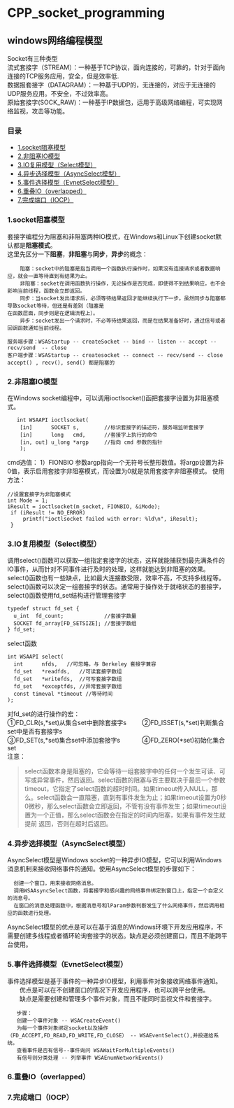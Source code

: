 # CPP_socket_programming
## windows网络编程模型
Socket有三种类型<br/>
流式套接字（STREAM）：一种基于TCP协议，面向连接的，可靠的，针对于面向连接的TCP服务应用，安全，但是效率低.<br/>
数据报套接字（DATAGRAM）：一种基于UDP的，无连接的，对应于无连接的UDP服务应用。不安全，不过效率高。<br/>
原始套接字(SOCK_RAW)：一种基于IP数据包，运用于高级网络编程，可实现网络监视，攻击等功能。<br/>

### 目录
- [1.socket阻塞模型](#socket阻塞模型)
- [2.非阻塞IO模型](#非阻塞IO模型)
- [3.IO复用模型（Select模型）](#IO复用模型（Select模型）)
- [4.异步选择模型（AsyncSelect模型）](#异步选择模型（AsyncSelect模型）)
- [5.事件选择模型（EvnetSelect模型）](#事件选择模型（EvnetSelect模型）)
- [6.重叠IO（overlapped）](#重叠IO（overlapped）)
- [7.完成端口（IOCP）](#完成端口（IOCP）)

### 1.socket阻塞模型
套接字编程分为阻塞和非阻塞两种IO模式，在Windows和Linux下创建socket默认都是**阻塞模式**。<br/>
这里先区分一下**阻塞**，**非阻塞**与**同步**，**异步**的概念：

        阻塞：socket中的阻塞是指当调用一个函数执行操作时，如果没有连接请求或者数据响应，就会一直等待直到有结果为止。
        非阻塞：socket在调用函数执行操作，无论操作是否完成，即使得不到结果响应，也不会影响当前线程，函数会立即返回。
        同步：当socket发出请求后，必须等待结果返回才能继续执行下一步。虽然同步与阻塞都导致socket等待，但还是有差别（阻塞是
    在函数层面，同步则是在逻辑流程上）。
        异步：socket发出一个请求时，不必等待结果返回，而是在结果准备好时，通过信号或者回调函数通知当前线程。
    
    服务端步骤：WSAStartup -- createSocket -- bind -- listen -- accept -- recv/send  -- close
    客户端步骤：WSAStartup -- createsocket -- connect -- recv/send -- close
    accept() , recv(), send() 都是阻塞的


### 2.非阻塞IO模型
   在Windows socket编程中，可以调用ioctlsocket()函把套接字设置为非阻塞模式。
```
   int WSAAPI ioctlsocket(
    [in]      SOCKET s,        //标识套接字的描述符，服务端监听套接字
    [in]      long   cmd,      //套接字上执行的命令
    [in, out] u_long *argp     //指向 cmd 参数的指针
    );
   ```
   cmd选值： 1）FIONBIO 参数argp指向一个无符号长整形数值。将argp设置为非0值，表示启用套接字非阻塞模式，而设置为0就是禁用套接字非阻塞模式。
   使用方法：
   ```
   //设置套接字为非阻塞模式
   int Mode = 1;
   iResult = ioctlsocket(m_socket, FIONBIO, &iMode);
    if (iResult != NO_ERROR)
        printf("ioctlsocket failed with error: %ld\n", iResult);
    }
   ```
### 3.IO复用模型（Select模型）
调用select()函数可以获取一组指定套接字的状态，这样就能捕获到最先满条件的IO事件，从而针对不同事件进行及时的处理，这样就能达到非阻塞的效果。select()函数也有一些缺点，比如最大连接数受限，效率不高，不支持多线程等。<br/>
select()函数可以决定一组套接字的状态。通常用于操作处于就绪状态的套接字， select()函数使用fd_set结构进行管理套接字
```
typedef struct fd_set {
  u_int  fd_count;             //套接字数量
  SOCKET fd_array[FD_SETSIZE]; //套接字数组
} fd_set;
```
select函数
```
int WSAAPI select(
  int      nfds,   //可忽略，与 Berkeley 套接字兼容
  fd_set   *readfds,   //可读套接字数组
  fd_set   *writefds,  //可写套接字数组
  fd_set   *exceptfds, //异常套接字数组
  const timeval *timeout //等待时间
);
```
对fd_set的进行操作的宏：<br/>
①FD_CLR(s,*set)从集合set中删除套接字s  &emsp;&emsp; ②FD_ISSET(s,*set)判断集合set中是否有套接字s<br/>
③FD_SET(s,*set)集合set中添加套接字s    &emsp;&emsp;&emsp; ④FD_ZERO(*set)初始化集合set<br/>
注意：<br/>
>  select函数本身是阻塞的，它会等待一组套接字中的任何一个发生可读、可写或异常事件，然后返回。select函数的阻塞与否主要取决于最后一个参数timeout，它指定了select函数的超时时间。如果timeout传入NULL，那么。select函数会一直阻塞，直到有事件发生为止；如果timeout设置为0秒0微秒，那么select函数会立即返回，不管有没有事件发生；如果timeout设置为一个正值，那么select函数会在指定的时间内阻塞，如果有事件发生就提前  返回，否则在超时后返回。

### 4.异步选择模型（AsyncSelect模型）
AsyncSelect模型是Windows socket的一种异步IO模型，它可以利用Windows消息机制来接收网络事件的通知。使用AsyncSelect模型的步骤如下：

      创建一个窗口，用来接收网络消息。
      调用WSAAsyncSelect函数，将套接字和感兴趣的网络事件绑定到窗口上，指定一个自定义的消息号。
      在窗口的消息处理函数中，根据消息号和lParam参数判断发生了什么网络事件，然后调用相应的函数进行处理。
      
AsyncSelect模型的优点是可以在基于消息的Windows环境下开发应用程序，不需要创建多线程或者循环轮询套接字的状态。缺点是必须创建窗口，而且不能跨平台使用。

### 5.事件选择模型（EvnetSelect模型）
事件选择模型是基于事件的一种异步IO模型，利用事件对象接收网络事件通知。<br/>
&emsp;&emsp;优点是可以在不创建窗口的情况下开发应用程序，也可以跨平台使用。<br/>
&emsp;&emsp;缺点是需要创建和管理多个事件对象，而且不能同时监视文件和套接字。<br/>

       步骤：
       创建一个事件对象 -- WSACreateEvent()
       为每一个事件对象绑定socket以及操作（FD_ACCEPT,FD_READ,FD_WRITE,FD_CLOSE） -- WSAEventSelect(),并投递给系统。
       查看事件是否有信号--事件询问 WSAWaitForMultipleEvents()
       有信号则分类处理 -- 列举事件 WSAEnumNetworkEvents()
       
### 6.重叠IO（overlapped）
### 7.完成端口（IOCP）
